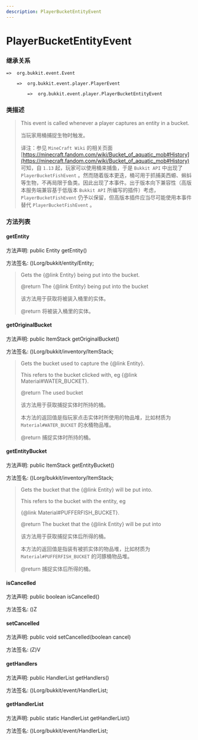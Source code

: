 ```yaml
---
description: PlayerBucketEntityEvent
---
```


# PlayerBucketEntityEvent

### 继承关系

    =>  org.bukkit.event.Event

        =>  org.bukkit.event.player.PlayerEvent

            =>  org.bukkit.event.player.PlayerBucketEntityEvent

### 类描述

> This event is called whenever a player captures an entity in a bucket.
>
>
> 
> 当玩家用桶捕捉生物时触发。
>
>
> 
> 译注：参见 `MineCraft Wiki` 的相关页面 [https://minecraft.fandom.com/wiki/Bucket_of_aquatic_mob#History](https://minecraft.fandom.com/wiki/Bucket_of_aquatic_mob#History) 可知，自 `1.13` 起，玩家可以使用桶来捕鱼，于是 `Bukkit API` 中出现了 `PlayerBucketFishEvent` 。然而随着版本更迭，桶可用于抓捕美西螈、蝌蚪等生物，不再局限于鱼类。因此出现了本事件。出于版本向下兼容性（高版本服务端兼容基于低版本 `Bukkit API` 所编写的插件）考虑，`PlayerBucketFishEvent` 仍予以保留，但高版本插件应当尽可能使用本事件替代 `PlayerBucketFishEvent` 。

### 方法列表

#### getEntity

方法声明: public Entity getEntity()

方法签名: ()Lorg/bukkit/entity/Entity;

> Gets the {@link Entity} being put into the bucket.
>
> @return The {@link Entity} being put into the bucket
>
>
> 
> 该方法用于获取将被装入桶里的实体。
>
> @return 将被装入桶里的实体。

#### getOriginalBucket

方法声明: public ItemStack getOriginalBucket()

方法签名: ()Lorg/bukkit/inventory/ItemStack;

> Gets the bucket used to capture the {@link Entity}.
>
> This refers to the bucket clicked with, eg {@link Material#WATER_BUCKET}.
>
> @return The used bucket
>
>
> 
> 该方法用于获取捕捉实体时所持的桶。
>
> 本方法的返回值是指玩家点击实体时所使用的物品堆，比如材质为 `Material#WATER_BUCKET` 的水桶物品堆。
>
> @return 捕捉实体时所持的桶。

#### getEntityBucket

方法声明: public ItemStack getEntityBucket()

方法签名: ()Lorg/bukkit/inventory/ItemStack;

> Gets the bucket that the {@link Entity} will be put into.
>
> This refers to the bucket with the entity, eg
>
> {@link Material#PUFFERFISH_BUCKET}.
>
> @return The bucket that the {@link Entity} will be put into
>
>
> 
> 该方法用于获取捕捉实体后所得的桶。
>
> 本方法的返回值是指装有被抓实体的物品堆，比如材质为 `Material#PUFFERFISH_BUCKET` 的河豚桶物品堆。
>
> @return 捕捉实体后所得的桶。

#### isCancelled

方法声明: public boolean isCancelled()

方法签名: ()Z

#### setCancelled

方法声明: public void setCancelled(boolean cancel)

方法签名: (Z)V

#### getHandlers

方法声明: public HandlerList getHandlers()

方法签名: ()Lorg/bukkit/event/HandlerList;

#### getHandlerList

方法声明: public static HandlerList getHandlerList()

方法签名: ()Lorg/bukkit/event/HandlerList;